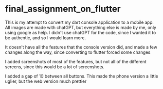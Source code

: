 # final_assignment_on_flutter

This is my attempt to convert my dart console application to a mobile app.
All images are made with chatGPT, but everything else is made by me, only using google as help.
I didn't use chatGPT for the code, since I wanted it to be authentic, and so I would learn more.

It doesn't have all the features that the console version did, and made a few changes along the way,
since converting to flutter forced some changes

I added screenshots of most of the features, but not all of the different screens, since this would
be a lot of screenshots.

I added a gap of 10 between all buttons. This made the phone version a little uglier, but the web
version much prettier
